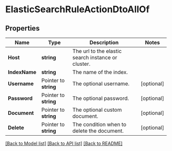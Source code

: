 # ElasticSearchRuleActionDtoAllOf

## Properties

Name | Type | Description | Notes
------------ | ------------- | ------------- | -------------
**Host** | **string** | The url to the elastic search instance or cluster. | 
**IndexName** | **string** | The name of the index. | 
**Username** | Pointer to **string** | The optional username. | [optional] 
**Password** | Pointer to **string** | The optional password. | [optional] 
**Document** | Pointer to **string** | The optional custom document. | [optional] 
**Delete** | Pointer to **string** | The condition when to delete the document. | [optional] 

[[Back to Model list]](../README.md#documentation-for-models) [[Back to API list]](../README.md#documentation-for-api-endpoints) [[Back to README]](../README.md)


